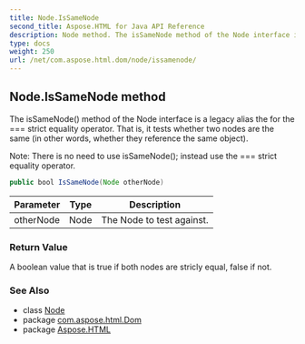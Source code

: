 ```yaml
---
title: Node.IsSameNode
second_title: Aspose.HTML for Java API Reference
description: Node method. The isSameNode method of the Node interface is a legacy alias the for the  strict equality operator. That is it tests whether two nodes are the same in other words whether they reference the same object
type: docs
weight: 250
url: /net/com.aspose.html.dom/node/issamenode/
---
```

## Node.IsSameNode method

The isSameNode() method of the Node interface is a legacy alias the for the === strict equality operator. That is, it tests whether two nodes are the same (in other words, whether they reference the same object).

Note: There is no need to use isSameNode(); instead use the === strict equality operator.

```java
public bool IsSameNode(Node otherNode)
```

| Parameter | Type | Description |
| --- | --- | --- |
| otherNode | Node | The Node to test against. |

### Return Value

A boolean value that is true if both nodes are stricly equal, false if not.

### See Also

* class [Node](../)
* package [com.aspose.html.Dom](../../node/)
* package [Aspose.HTML](../../../)
